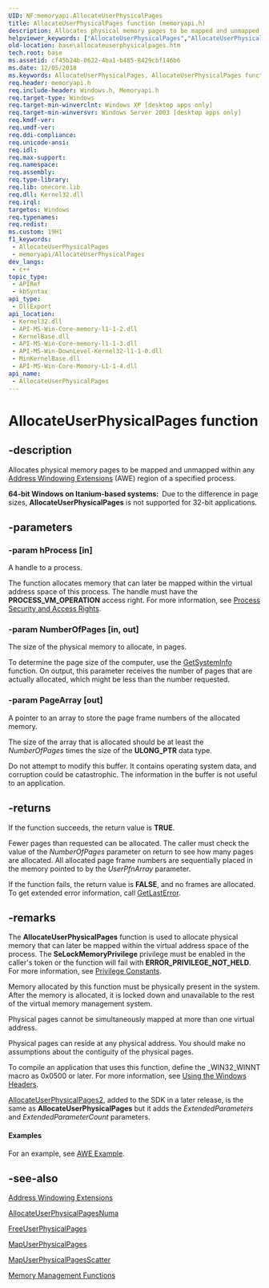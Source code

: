 ```yaml
---
UID: NF:memoryapi.AllocateUserPhysicalPages
title: AllocateUserPhysicalPages function (memoryapi.h)
description: Allocates physical memory pages to be mapped and unmapped within any Address Windowing Extensions (AWE) region of a specified process.
helpviewer_keywords: ["AllocateUserPhysicalPages","AllocateUserPhysicalPages function","_win32_allocateuserphysicalpages","base.allocateuserphysicalpages","winbase/AllocateUserPhysicalPages"]
old-location: base\allocateuserphysicalpages.htm
tech.root: base
ms.assetid: cf45b24b-0622-4ba1-b485-8429cbf146b6
ms.date: 12/05/2018
ms.keywords: AllocateUserPhysicalPages, AllocateUserPhysicalPages function, _win32_allocateuserphysicalpages, base.allocateuserphysicalpages, winbase/AllocateUserPhysicalPages
req.header: memoryapi.h
req.include-header: Windows.h, Memoryapi.h
req.target-type: Windows
req.target-min-winverclnt: Windows XP [desktop apps only]
req.target-min-winversvr: Windows Server 2003 [desktop apps only]
req.kmdf-ver: 
req.umdf-ver: 
req.ddi-compliance: 
req.unicode-ansi: 
req.idl: 
req.max-support: 
req.namespace: 
req.assembly: 
req.type-library: 
req.lib: onecore.lib
req.dll: Kernel32.dll
req.irql: 
targetos: Windows
req.typenames: 
req.redist: 
ms.custom: 19H1
f1_keywords:
 - AllocateUserPhysicalPages
 - memoryapi/AllocateUserPhysicalPages
dev_langs:
 - c++
topic_type:
 - APIRef
 - kbSyntax
api_type:
 - DllExport
api_location:
 - Kernel32.dll
 - API-MS-Win-Core-memory-l1-1-2.dll
 - KernelBase.dll
 - API-MS-Win-Core-memory-l1-1-3.dll
 - API-MS-Win-DownLevel-Kernel32-l1-1-0.dll
 - MinKernelBase.dll
 - API-MS-Win-Core-Memory-L1-1-4.dll
api_name:
 - AllocateUserPhysicalPages
---
```


# AllocateUserPhysicalPages function


## -description

Allocates physical memory pages to be mapped and unmapped within any 
    <a href="/windows/desktop/Memory/address-windowing-extensions">Address Windowing Extensions</a> (AWE) region of 
    a specified process.

<b>64-bit Windows on Itanium-based systems:  </b>Due to the difference in page sizes, 
     <b>AllocateUserPhysicalPages</b> is not supported 
     for 32-bit applications.

## -parameters

### -param hProcess [in]

A handle to a process.

The function allocates memory that can later be mapped within the virtual address space of this process. The handle must have the <b>PROCESS_VM_OPERATION</b> access right. For more information, see <a href="/windows/desktop/ProcThread/process-security-and-access-rights">Process Security and Access Rights</a>.

### -param NumberOfPages [in, out]

The size of the physical memory to allocate, in pages.

To determine the page size of the computer, use the 
      <a href="/windows/desktop/api/sysinfoapi/nf-sysinfoapi-getsysteminfo">GetSystemInfo</a> function. On output, this parameter 
      receives the number of pages that are actually allocated, which might be less than the number requested.

### -param PageArray [out]

A pointer to an array to store the page frame numbers of the allocated memory.

The size of the array 
      that is allocated should be at least the <i>NumberOfPages</i> times the size of the 
      <b>ULONG_PTR</b> data type.
      

Do not attempt to modify this buffer. It contains operating system data, and corruption could be 
       catastrophic. The information in the buffer is not useful to an application.

## -returns

If the function succeeds, the return value is <b>TRUE</b>.

Fewer pages than requested can be allocated. 
      The caller must check the value of the <i>NumberOfPages</i> parameter on return to see how 
      many pages are allocated. All allocated page frame numbers are sequentially placed in the memory pointed to by 
      the <i>UserPfnArray</i> parameter.
      

If the function fails, the return value is <b>FALSE</b>, and no frames are allocated. To get extended error 
       information, call <a href="/windows/desktop/api/errhandlingapi/nf-errhandlingapi-getlasterror">GetLastError</a>.

## -remarks

The <b>AllocateUserPhysicalPages</b> function 
    is used to allocate physical memory that can later be mapped within the virtual address space of the process. The <b>SeLockMemoryPrivilege</b> privilege  must be enabled in the caller's token or the function will fail with <b>ERROR_PRIVILEGE_NOT_HELD</b>. For more information, see <a href="/windows/desktop/SecAuthZ/privilege-constants">Privilege Constants</a>.

Memory allocated by this function must be physically present in the system. 
    After the memory is allocated, it is locked down and unavailable to the rest of the virtual memory 
    management system.

Physical pages cannot be simultaneously mapped at more than one virtual address.

Physical pages can reside at any physical address. You should make no assumptions about the contiguity of the 
    physical pages.

To compile an application that uses this function, define the _WIN32_WINNT macro as 0x0500 or later. For more 
    information, see <a href="/windows/desktop/WinProg/using-the-windows-headers">Using the Windows Headers</a>.

[AllocateUserPhysicalPages2](nf-memoryapi-allocateuserphysicalpages2.md), added to the SDK in a later release, is the same as **AllocateUserPhysicalPages** but it adds the *ExtendedParameters* and *ExtendedParameterCount* parameters.

#### Examples

For an example, see <a href="/windows/desktop/Memory/awe-example">AWE Example</a>.

<div class="code"></div>

## -see-also

<a href="/windows/desktop/Memory/address-windowing-extensions">Address Windowing Extensions</a>



<a href="/windows/desktop/api/memoryapi/nf-memoryapi-allocateuserphysicalpagesnuma">AllocateUserPhysicalPagesNuma</a>



<a href="/windows/desktop/api/memoryapi/nf-memoryapi-freeuserphysicalpages">FreeUserPhysicalPages</a>



<a href="/windows/desktop/api/memoryapi/nf-memoryapi-mapuserphysicalpages">MapUserPhysicalPages</a>



<a href="/windows/desktop/api/winbase/nf-winbase-mapuserphysicalpagesscatter">MapUserPhysicalPagesScatter</a>



<a href="/windows/desktop/Memory/memory-management-functions">Memory Management Functions</a>